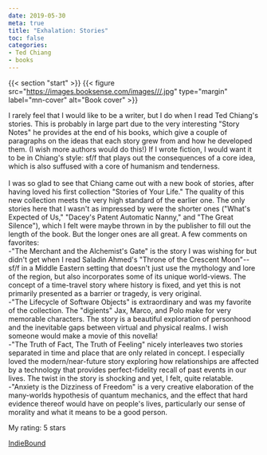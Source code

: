 ```yaml
---
date: 2019-05-30
meta: true
title: "Exhalation: Stories"
toc: false
categories:
- Ted Chiang
- books
---
```


{{< section "start" >}}
{{< figure src="https://images.booksense.com/images///.jpg" type="margin" label="mn-cover" alt="Book cover" >}}

I rarely feel that I would like to be a writer, but I do when I read Ted Chiang's stories. This is probably in large part due to the very interesting "Story Notes" he provides at the end of his books, which give a couple of paragraphs on the ideas that each story grew from and how he developed them. (I wish more authors would do this!) If I wrote fiction, I would want it to be in Chiang's style: sf/f that plays out the consequences of a core idea, which is also suffused with a core of humanism and tenderness.<br /><br />I was so glad to see that Chiang came out with a new book of stories, after having loved his first collection "Stories of Your Life." The quality of this new collection meets the very high standard of the earlier one. The only stories here that I wasn't as impressed by were the shorter ones ("What's Expected of Us," "Dacey's Patent Automatic Nanny," and "The Great Silence"), which I felt were maybe thrown in by the publisher to fill out the length of the book. But the longer ones are all great. A few comments on favorites:<br />-"The Merchant and the Alchemist's Gate" is the story I was wishing for but didn't get when I read Saladin Ahmed's "Throne of the Crescent Moon"--sf/f in a Middle Eastern setting that doesn't just use the mythology and lore of the region, but also incorporates some of its unique world-views. The concept of a time-travel story where history is fixed, and yet this is not primarily presented as a barrier or tragedy, is very original.<br />-"The Lifecycle of Software Objects" is extraordinary and was my favorite of the collection. The "digients" Jax, Marco, and Polo make for very memorable characters. The story is a beautiful exploration of personhood and the inevitable gaps between virtual and physical realms. I wish someone would make a movie of this novella!<br />-"The Truth of Fact, The Truth of Feeling" nicely interleaves two stories separated in time and place that are only related in concept. I especially loved the modern/near-future story exploring how relationships are affected by a technology that provides perfect-fidelity recall of past events in our lives. The twist in the story is shocking and yet, I felt, quite relatable.<br />-"Anxiety is the Dizziness of Freedom" is a very creative elaboration of the many-worlds hypothesis of quantum mechanics, and the effect that hard evidence thereof would have on people's lives, particularly our sense of morality and what it means to be a good person.

My rating: 5 stars  

[IndieBound](https://www.indiebound.org/book/)
